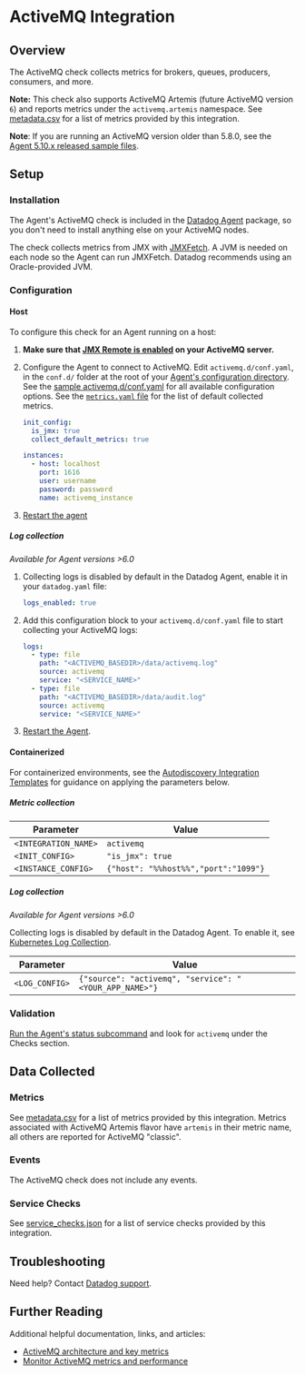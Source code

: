 # ActiveMQ Integration

## Overview

The ActiveMQ check collects metrics for brokers, queues, producers, consumers, and more.

**Note:** This check also supports ActiveMQ Artemis (future ActiveMQ version `6`) and reports metrics under the `activemq.artemis` namespace. See [metadata.csv][1] for a list of metrics provided by this integration.

**Note**: If you are running an ActiveMQ version older than 5.8.0, see the [Agent 5.10.x released sample files][2].

## Setup

### Installation

The Agent's ActiveMQ check is included in the [Datadog Agent][3] package, so you don't need to install anything else on your ActiveMQ nodes.

The check collects metrics from JMX with [JMXFetch][4]. A JVM is needed on each node so the Agent can run JMXFetch. Datadog recommends using an Oracle-provided JVM.

### Configuration

<!-- xxx tabs xxx -->
<!-- xxx tab "Host" xxx -->

#### Host

To configure this check for an Agent running on a host:

1. **Make sure that [JMX Remote is enabled][5] on your ActiveMQ server.**
2. Configure the Agent to connect to ActiveMQ. Edit `activemq.d/conf.yaml`, in the `conf.d/` folder at the root of your [Agent's configuration directory][6]. See the [sample activemq.d/conf.yaml][7] for all available configuration options. See the [`metrics.yaml` file][8] for the list of default collected metrics.

   ```yaml
   init_config:
     is_jmx: true
     collect_default_metrics: true

   instances:
     - host: localhost
       port: 1616
       user: username
       password: password
       name: activemq_instance
   ```

3. [Restart the agent][9]

##### Log collection

_Available for Agent versions >6.0_

1. Collecting logs is disabled by default in the Datadog Agent, enable it in your `datadog.yaml` file:

   ```yaml
   logs_enabled: true
   ```

2. Add this configuration block to your `activemq.d/conf.yaml` file to start collecting your ActiveMQ logs:

   ```yaml
   logs:
     - type: file
       path: "<ACTIVEMQ_BASEDIR>/data/activemq.log"
       source: activemq
       service: "<SERVICE_NAME>"
     - type: file
       path: "<ACTIVEMQ_BASEDIR>/data/audit.log"
       source: activemq
       service: "<SERVICE_NAME>"
   ```

3. [Restart the Agent][9].

<!-- xxz tab xxx -->
<!-- xxx tab "Containerized" xxx -->

#### Containerized

For containerized environments, see the [Autodiscovery Integration Templates][10] for guidance on applying the parameters below.

##### Metric collection

| Parameter            | Value                                |
| -------------------- | ------------------------------------ |
| `<INTEGRATION_NAME>` | `activemq`                           |
| `<INIT_CONFIG>`      | `"is_jmx": true`                     |
| `<INSTANCE_CONFIG>`  | `{"host": "%%host%%","port":"1099"}` |

##### Log collection

_Available for Agent versions >6.0_

Collecting logs is disabled by default in the Datadog Agent. To enable it, see [Kubernetes Log Collection][11].

| Parameter      | Value                                                  |
| -------------- | ------------------------------------------------------ |
| `<LOG_CONFIG>` | `{"source": "activemq", "service": "<YOUR_APP_NAME>"}` |

<!-- xxz tab xxx -->
<!-- xxz tabs xxx -->

### Validation

[Run the Agent's status subcommand][12] and look for `activemq` under the Checks section.

## Data Collected

### Metrics

See [metadata.csv][1] for a list of metrics provided by this integration. Metrics associated with ActiveMQ Artemis flavor have `artemis` in their metric name, all others are reported for ActiveMQ "classic".

### Events

The ActiveMQ check does not include any events.

### Service Checks

See [service_checks.json][13] for a list of service checks provided by this integration.

## Troubleshooting

Need help? Contact [Datadog support][14].

## Further Reading

Additional helpful documentation, links, and articles:

- [ActiveMQ architecture and key metrics][15]
- [Monitor ActiveMQ metrics and performance][16]

[1]: https://github.com/DataDog/integrations-core/blob/master/activemq/metadata.csv
[2]: https://raw.githubusercontent.com/DataDog/dd-agent/5.10.1/conf.d/activemq.yaml.example
[3]: /account/settings/agent/latest
[4]: https://github.com/DataDog/jmxfetch
[5]: https://activemq.apache.org/jmx.html
[6]: https://docs.datadoghq.com/agent/guide/agent-configuration-files/#agent-configuration-directory
[7]: https://github.com/DataDog/integrations-core/blob/master/activemq/datadog_checks/activemq/data/conf.yaml.example
[8]: https://github.com/DataDog/integrations-core/blob/master/activemq/datadog_checks/activemq/data/metrics.yaml
[9]: https://docs.datadoghq.com/agent/guide/agent-commands/#start-stop-and-restart-the-agent
[10]: https://docs.datadoghq.com/containers/guide/autodiscovery-with-jmx/?tab=containeragent
[11]: https://docs.datadoghq.com/agent/kubernetes/log/
[12]: https://docs.datadoghq.com/agent/guide/agent-commands/#agent-status-and-information
[13]: https://github.com/DataDog/integrations-core/blob/master/activemq/assets/service_checks.json
[14]: https://docs.datadoghq.com/help/
[15]: https://www.datadoghq.com/blog/activemq-architecture-and-metrics
[16]: https://www.datadoghq.com/blog/monitor-activemq-metrics-performance
